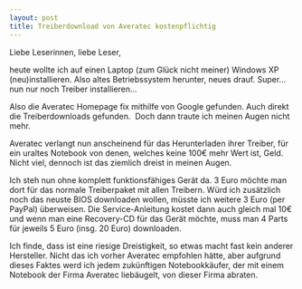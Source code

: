 ```yaml
---
layout: post
title: Treiberdownload von Averatec kostenpflichtig
---
```

Liebe Leserinnen, liebe Leser,

heute wollte ich auf einen Laptop (zum Glück nicht meiner) Windows XP (neu)installieren. Also altes Betriebssystem herunter, neues drauf. Super... nun nur noch Treiber installieren...



Also die Averatec Homepage fix mithilfe von Google gefunden. Auch direkt die Treiberdownloads gefunden.  Doch dann traute ich meinen Augen nicht mehr.

Averatec verlangt nun anscheinend für das Herunterladen ihrer Treiber, für ein uraltes Notebook von denen, welches keine 100€ mehr Wert ist, Geld. Nicht viel, dennoch ist das ziemlich dreist in meinen Augen.

Ich steh nun ohne komplett funktionsfähiges Gerät da. 3 Euro möchte man dort für das normale Treiberpaket mit allen Treibern. Würd ich zusätzlich noch das neuste BIOS downloaden wollen, müsste ich weitere 3 Euro (per PayPal) überweisen. Die Service-Anleitung kostet dann auch gleich mal 10€ und wenn man eine Recovery-CD für das Gerät möchte, muss man 4 Parts für jeweils 5 Euro (insg. 20 Euro) downloaden.

Ich finde, dass ist eine riesige Dreistigkeit, so etwas macht fast kein anderer Hersteller. Nicht das ich vorher Averatec empfohlen hätte, aber aufgrund dieses Faktes werd ich jedem zukünftigen Notebookkäufer, der mit einem Notebook der Firma Averatec liebäugelt, von dieser Firma abraten.
